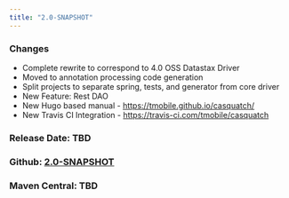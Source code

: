 ```yaml
---
title: "2.0-SNAPSHOT"
---
```


### Changes
* Complete rewrite to correspond to 4.0 OSS Datastax Driver
* Moved to annotation processing code generation
* Split projects to separate spring, tests, and generator from core driver
* New Feature: Rest DAO
* New Hugo based manual - https://tmobile.github.io/casquatch/
* New Travis CI Integration - https://travis-ci.com/tmobile/casquatch


### Release Date: TBD

### Github: [2.0-SNAPSHOT](https://github.com/tmobile/casquatch/tree/2.0-SNAPSHOT)

### Maven Central: TBD
